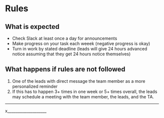# Rules

## What is expected
- Check Slack at least once a day for announcements 
- Make progress on your task each weeek (negative progress is okay)
- Turn in work by stated deadline (leads will give 24 hours advanced notice assuming that they get 24 hours notice themselves)

## What happens if rules are not followed
1. One of the leads with direct message the team member as a more personalized reminder
2. If this has to happen 3+ times in one week or 5+ times overall, the leads may schedule a meeting with the team member, the leads, and the TA.

<hr>

x____________________
